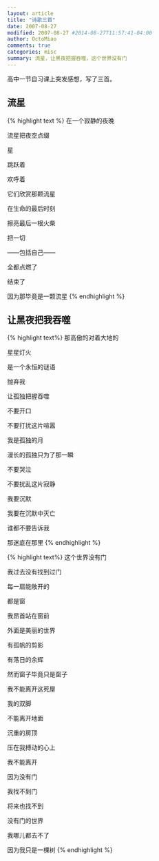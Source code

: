 ```yaml
---
layout: article
title: "诗歌三首"
date: 2007-08-27
modified: 2007-08-27 #2014-08-27T11:57:41-04:00
author: OctoMiao
comments: true
categories: misc
summary: 流星，让黑夜把握吞噬，这个世界没有门
---
```


高中一节自习课上突发感想，写了三首。


## 流星

{% highlight text %}
在一个寂静的夜晚

流星把夜空点缀

星

跳跃着

欢呼着

它们欣赏那颗流星

在生命的最后时刻

擦亮最后一根火柴

把一切

——包括自己——

全都点燃了

结束了

因为那毕竟是一颗流星
{% endhighlight %}


## 让黑夜把我吞噬

{% highlight text%}
那高傲的对着大地的

星星灯火

是一个永恒的谜语

抛弃我

让孤独把握吞噬

不要开口

不要打扰这片喧嚣

我是孤独的月

漫长的孤独只为了那一瞬

不要哭泣

不要扰乱这片寂静

我要沉默

我要在沉默中灭亡

谁都不要告诉我

那迷底在那里
{% endhighlight %}


{% highlight text%}
这个世界没有门

我过去没有找到过门

每一扇能敞开的

都是窗

我昂首站在窗前

外面是美丽的世界

有孤帆的剪影

有落日的余辉

然而窗子毕竟只是窗子

我不能离开这死屋

我的双脚

不能离开地面

沉重的房顶

压在我搏动的心上

我不能离开

因为没有门

我找不到门

将来也找不到

没有门的世界

我哪儿都去不了

因为我只是一棵树
{% endhighlight %}
